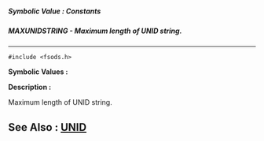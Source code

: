 ##### Symbolic Value : Constants
##### MAXUNIDSTRING - Maximum length of UNID string.
---
```
#include <fsods.h>
```

**Symbolic Values :**



**Description :**

Maximum length of UNID string.


**See Also :**
[UNID](/domino-c-api-docs/reference/Data/UNID)
---
